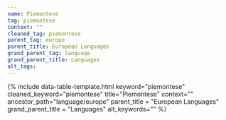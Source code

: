 ```yaml
---
name: Piemontese
tag: piemontese
context: ""
cleaned_tag: piemontese
parent_tag: europe
parent_title: European Languages
grand_parent_tag: language
grand_parent_title: Languages
alt_tags: 
---
```


{% include data-table-template.html 
  keyword="piemontese" 
  cleaned_keyword="piemontese" 
  title="Piemontese"
  context=""
  ancestor_path="language/europe" 
  parent_title = "European Languages"
  grand_parent_title = "Languages"
  alt_keywords=""
%}

